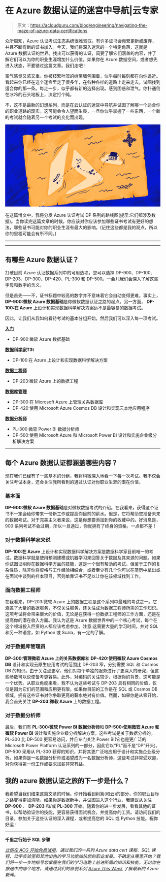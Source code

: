 # 在 Azure 数据认证的迷宫中导航|云专家

> 原文：<https://acloudguru.com/blog/engineering/navigating-the-maze-of-azure-data-certifications>

众所周知，Azure 认证考试生态系统很难驾驭。有许多证书会频繁更新或废弃，并且不断有新的证书加入。今天，我们将深入迷宫的一个特定角落，这就是 Azure 数据认证的世界。找出可以获得的认证，简要了解它们涵盖的内容，并了解它们可以为你的职业生涯增加什么价值。如果你在 Azure 数据空间，或者想先进入状态，不要错过这篇文章。我们走吧！

空气感觉又浓又重。你被枝繁叶茂的树篱墙包围着，似乎每时每刻都在向你逼近。看起来你已经在这个迷宫里走了很多年，在各种各样的道路上走来走去，试图找到适合你的那一条。每走一步，似乎都有新的选择出现。感到困惑和泄气，你扑通倒在冰冷的石头地板上，决定打个盹。

不，这不是最新的幻想系列，而是在云认证的迷宫中导航并试图了解哪一个适合你的职业道路的现实。这可能会令人望而生畏，一旦你似乎掌握了一些东西，一个新的考试就会随着另一个考试的变化而出现。

![](img/0a778ee084888b111d0614cd3ce3894f.png)

在这篇博文中，我将分发 Azure 认证考试 DP 系列的路线图(提示:它们都涉及数据)。当你读完这篇文章的时候，你应该对你应该参加哪些证书考试有更好的想法，哪些证书可能对你的职业生涯有最大的影响。(记住这些都是我的观点，所以你的里程可能会有所不同。)

* * *

* * *

## 有哪些 Azure 数据认证？

打破目前 Azure 认证数据系列中的可用选项，您可以选择 DP-900、DP-100、DP-203、DP-300、DP-420、PL-300 和 DP-500。一会儿我们会深入了解这些字母和数字的含义。

但是首先——不，证书标题中较高的数字并不意味着它会自动变得更难。事实上， **DP-900:微软 Azure 数据基础**是你微软数据认证之路的起点。另一方面， **DP-100:在 Azure** 上设计和实现数据科学解决方案远不是最容易的数据考试。

因此，让我们从我如何看待考试的基本分组开始，然后我们可以深入每一项考试。

**[入门](#the-fundamentals)**

*   DP-900:微软 Azure 数据基础

**[数据科学家](#fordatascientists)T3t**

*   DP-100:在 Azure 上设计和实现数据科学解决方案

**[数据工程师](#fordataengineers)**

*   DP-203:微软 Azure 上的数据工程

**[数据库管理](#fordatabaseadministrators)**

*   DP-300:在 Microsoft Azure 上管理关系数据库
*   DP-420:使用 Microsoft Azure Cosmos DB 设计和实现云本地应用程序

**[数据分析师](#fordataanalysts)**

*   PL-300:微软 Power BI 数据分析师
*   DP-500:使用 Microsoft Azure 和 Microsoft Power BI 设计和实施企业级分析解决方案

* * *

## 每个 Azure 数据认证都涵盖哪些内容？

现在我们已经有了一些基本的分组，我将稍微深入地看一下每一次考试。我不仅会关注考试本身，还会关注我所看到的通过认证对你职业生涯的潜在价值。

### 基本面

**DP-900:微软 Azure 数据基础**是对微软数据考试的介绍。在我看来，获得这个证书不一定会给你带来一份新工作或提高你目前的薪水。但是，它将帮助您准备未来的数据考试。对于完美主义者来说，这是你想要添加到你的收藏中的。好消息是，900 系列考试不会过期，所以一旦通过，你就拥有了终身的资格。一点都不差！

### 对于数据科学家来说

**DP-100:在 Azure** 上设计和实现数据科学解决方案是数据科学家目前唯一的考试。数据科学就是使用预测建模或机器学习来回答关于数据及其来源的问题。如果你试图证明你在数据科学方面的技能，这是一个很有帮助的考试，但鉴于工作的复杂性质，除非你将资格与工作经验相结合，或者至少有几个你可以在简历中拿出或在面试中谈到的样本项目，否则单靠证书不足以让你在该领域找到工作。

### 面向数据工程师

在我看来，DP-203:微软 Azure 上的数据工程是这个系列中最难的考试之一。它涵盖了大量的数据服务，不仅关注服务，还关注成为数据工程师所需的工作知识。这项考试将会带来很大的价值，无论是在获得一份数据工程师的工作方面，还是在提高你的潜在收入方面。我认为这是 Azure 数据世界中的一个核心考试，每个在这个领域投入巨资的人都应该考虑参加。注意:这需要大量的学习时间，并对 SQL 和另一种语言，如 Python 或 Scala，有一定的了解。

### 对于数据库管理员

**DP-300:管理微软 Azure 上的关系数据库**和 **DP-420:使用微软 Azure Cosmos DB** 设计和实现云原生应用考试的范围比 DP-203 窄，分别需要 SQL 和 Cosmos DB 的知识。由于关注点更窄，他们对每个单独的服务进行了更深入的研究，但这些参数可以说使备考更容易。此外，对编码的关注较少，根据你的背景，这可能是一个优势。从职业角度来看，我不认为这些考试与 DP-203 具有相同的价值，仅仅是因为它们的范围和应用更有限。如果你目前的工作是在 SQL 或 Cosmos DB 领域，拥有这些证书对你争取更高的薪水绝对有价值。然而，如果你是从零开始，我会首先关注 **DP-203:微软 Azure** 上的数据工程。

### 对于数据分析师

最后，我们有 **PL-300:微软 Power BI 数据分析师**和 **DP-500:使用微软 Azure 和微软 Power BI** 设计和实施企业级分析解决方案。这些考试是关于数据分析的。PL-300 比 DP-500 更容易访问，并且专门关注 Power BI(它也是更广泛的 Microsoft Power Platform 认证系列的一部分，因此它以“PL”而不是“DP”开头)。DP-500 采用从 PL-300 获得的知识，并将其更广泛地应用于设计和实施企业级分析。如果你是一名数据分析师或渴望成为一名数据分析师，这些考试非常受欢迎，对你获得第一份工作或要求加薪非常有益。

## 我的 azure 数据认证之旅的下一步是什么？

我希望当我们结束这篇文章的时候，你开始看到树篱(和云)的部分，你的职业目标之路变得更加清晰。如果你是数据新手，并试图进入这个行业，我建议从关注 **DP-900** 、 **DP-203** 和/或 **PL-300** 开始。随着你的进一步发展，看看其他的证书，以帮助验证你的技能，更容易获得面试机会，并提高你的工资。请访问我们的目录，参加关于这些认证的深入课程，或者提高您的 SQL 或 Python 技能。祝你好运！

* * *

**千里之行始于 SQL 步骤**

*[立即在 ACG 开始免费试用](https://acloudguru.com/pricing)，通过我们的一系列 Azure data cert 课程、SQL 课程、动手实验室和其他出色的学习功能加快您的职业发展。不确定从哪里开始？我们将一步一步地指导您掌握在我们的学习道路上前进所需的知识和技能。无论你在旅途中的哪个地方，请通过我们的原创系列 [Azure This Week](https://acloudguru.com/videos/azure-this-week) 了解最新的 Azure 新闻。*